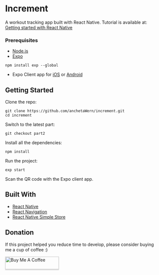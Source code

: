 # Increment

A workout tracking app built with React Native. Tutorial is available at: [Getting started with React Native](https://paper.dropbox.com/doc/Getting-started-with-React-Native-layouts-and-styling-Yqcg4j1ozjHcxJUcfiMFT)

### Prerequisites

- [Node.js](https://nodejs.org/)
- [Expo](https://expo.io)

```
npm install exp --global
```

- Expo Client app for [iOS](https://itunes.apple.com/app/apple-store/id982107779) or [Android](https://play.google.com/store/apps/details?id=host.exp.exponent)

## Getting Started

Clone the repo:

```
git clone https://github.com/anchetaWern/increment.git
cd increment
```

Switch to the latest part:

```
git checkout part2
```

Install all the dependencies:

```
npm install
```

Run the project:

```
exp start
```

Scan the QR code with the Expo client app.


## Built With

- [React Native](https://facebook.github.io/react-native/)
- [React Navigation](https://reactnavigation.org/)
- [React Native Simple Store](https://github.com/jasonmerino/react-native-simple-store)

## Donation

If this project helped you reduce time to develop, please consider buying me a cup of coffee :)

<a href="https://www.buymeacoffee.com/wernancheta" target="_blank"><img src="https://www.buymeacoffee.com/assets/img/custom_images/orange_img.png" alt="Buy Me A Coffee" style="height: 41px !important;width: 174px !important;box-shadow: 0px 3px 2px 0px rgba(190, 190, 190, 0.5) !important;-webkit-box-shadow: 0px 3px 2px 0px rgba(190, 190, 190, 0.5) !important;" ></a>
